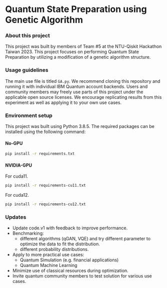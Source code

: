 ﻿# Quantum State Preparation using Genetic Algorithm


### About this project
This project was built by members of Team #5 at the NTU-Qiskit Hackathon Taiwan 2023. This project focuses on performing Quantum State Preparation by utilizing a modification of a genetic algorithm structure.

### Usage guidelines
The main use file is titled `GA.py`. We recommend cloning this repository and running it with individual IBM Quantum account backends. Users and community members may freely use parts of this project under the applicable open source licenses. We encourage replicating results from this experiment as well as applying it to your own use cases.

### Environment setup
This project was built using Python 3.8.5. The required packages can be installed using the following command:
#### No-GPU
```zsh
pip install -r requirements.txt
```
#### NVIDIA-GPU
For cuda11.
```zsh
pip install -r requirements-cu11.txt
```
For cuda12.
```zsh
pip install -r requirements-cu12.txt
```


### Updates
* Update code.v1 with feedback to improve performance.
* Benchmarking:
  - different algorithms (qGAN, VQE) and try different parameter to optimize the data to fit the distribution.
  - different probability distributions.
* Apply to more practical use cases:
  - Quantum Simulation (e.g. financial applications)
  - Quantum Machine Learning
* Minimize use of classical resources during optimization.
* Invite quantum community members to test solution for various use cases.
